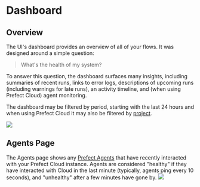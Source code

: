 # Dashboard

## Overview

The UI's dashboard provides an overview of all of your flows. It was designed around a simple question:

> What's the health of my system?

To answer this question, the dashboard surfaces many insights, including summaries of recent runs, links to error logs, descriptions of upcoming runs (including warnings for late runs), an activity timeline, and (when using Prefect Cloud) agent monitoring.

The dashboard may be filtered by period, starting with the last 24 hours and when using Prefect Cloud it may also be filtered by [project](/cloud/concepts/projects).

![](/cloud/ui/dashboard-overview.png)

## Agents Page <Badge text="Cloud"/>

The Agents page shows any [Prefect Agents](/cloud/agents/overview) that have recently interacted with your Prefect Cloud instance. Agents are considered "healthy" if they have interacted with Cloud in the last minute (typically, agents ping every 10 seconds), and "unhealthy" after a few minutes have gone by.
![](/cloud/ui/dashboard-agents.png)
